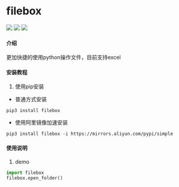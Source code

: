 # filebox
![](https://img.shields.io/badge/Python-3.8.6-green.svg)
![](https://img.shields.io/badge/openpyxl-3.0.9-green.svg)
![](https://img.shields.io/badge/xlrd-2.0.1-green.svg)

#### 介绍
更加快捷的使用python操作文件，目前支持excel


#### 安装教程

1.  使用pip安装
- 普通方式安装
```shell script
pip3 install filebox
```

- 使用阿里镜像加速安装
```shell script
pip3 install filebox -i https://mirrors.aliyun.com/pypi/simple
```


#### 使用说明

1.  demo
```python
import filebox
filebox.open_folder()
```
